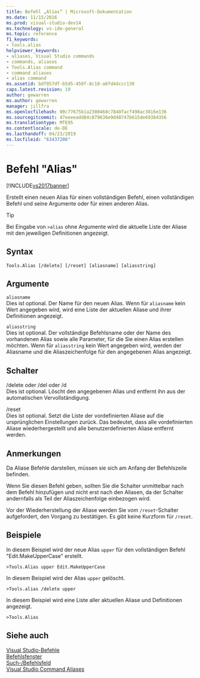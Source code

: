 ```yaml
---
title: Befehl „Alias“ | Microsoft-Dokumentation
ms.date: 11/15/2016
ms.prod: visual-studio-dev14
ms.technology: vs-ide-general
ms.topic: reference
f1_keywords:
- tools.alias
helpviewer_keywords:
- aliases, Visual Studio commands
- commands, aliases
- Tools.Alias command
- command aliases
- alias command
ms.assetid: bdf857df-b5d5-450f-8c10-a6fd4dccc130
caps.latest.revision: 19
author: gewarren
ms.author: gewarren
manager: jillfra
ms.openlocfilehash: 00c77675b1a2300468c7848facf498ac3816e136
ms.sourcegitcommit: 47eeeeadd84c879636e9d48747b615de69384356
ms.translationtype: MTE95
ms.contentlocale: de-DE
ms.lasthandoff: 04/23/2019
ms.locfileid: "63437206"
---
```

# <a name="alias-command"></a>Befehl "Alias"
[!INCLUDE[vs2017banner](../../includes/vs2017banner.md)]

Erstellt einen neuen Alias für einen vollständigen Befehl, einen vollständigen Befehl und seine Argumente oder für einen anderen Alias.  
  
> [!TIP]
> Bei Eingabe von `>alias` ohne Argumente wird die aktuelle Liste der Aliase mit den jeweiligen Definitionen angezeigt.  
  
## <a name="syntax"></a>Syntax  
  
```  
Tools.Alias [/delete] [/reset] [aliasname] [aliasstring]  
```  
  
## <a name="arguments"></a>Argumente  
 `aliasname`  
 Dies ist optional. Der Name für den neuen Alias. Wenn für `aliasname` kein Wert angegeben wird, wird eine Liste der aktuellen Aliase und ihrer Definitionen angezeigt.  
  
 `aliasstring`  
 Dies ist optional. Der vollständige Befehlsname oder der Name des vorhandenen Alias sowie alle Parameter, für die Sie einen Alias erstellen möchten. Wenn für `aliasstring` kein Wert angegeben wird, werden der Aliasname und die Aliaszeichenfolge für den angegebenen Alias angezeigt.  
  
## <a name="switches"></a>Schalter  
 /delete oder /del oder /d  
 Dies ist optional. Löscht den angegebenen Alias und entfernt ihn aus der automatischen Vervollständigung.  
  
 /reset  
 Dies ist optional. Setzt die Liste der vordefinierten Aliase auf die ursprünglichen Einstellungen zurück. Das bedeutet, dass alle vordefinierten Aliase wiederhergestellt und alle benutzerdefinierten Aliase entfernt werden.  
  
## <a name="remarks"></a>Anmerkungen  
 Da Aliase Befehle darstellen, müssen sie sich am Anfang der Befehlszeile befinden.  
  
 Wenn Sie diesen Befehl geben, sollten Sie die Schalter unmittelbar nach dem Befehl hinzufügen und nicht erst nach den Aliasen, da der Schalter andernfalls als Teil der Aliaszeichenfolge einbezogen wird.  
  
 Vor der Wiederherstellung der Aliase werden Sie vom `/reset`-Schalter aufgefordert, den Vorgang zu bestätigen. Es gibt keine Kurzform für `/reset`.  
  
## <a name="examples"></a>Beispiele  
 In diesem Beispiel wird der neue Alias `upper` für den vollständigen Befehl "Edit.MakeUpperCase" erstellt.  
  
```  
>Tools.Alias upper Edit.MakeUpperCase  
```  
  
 In diesem Beispiel wird der Alias `upper` gelöscht.  
  
```  
>Tools.alias /delete upper  
```  
  
 In diesem Beispiel wird eine Liste aller aktuellen Aliase und Definitionen angezeigt.  
  
```  
>Tools.Alias  
```  
  
## <a name="see-also"></a>Siehe auch  
 [Visual Studio-Befehle](../../ide/reference/visual-studio-commands.md)   
 [Befehlsfenster](../../ide/reference/command-window.md)   
 [Such-/Befehlsfeld](../../ide/find-command-box.md)   
 [Visual Studio Command Aliases](../../ide/reference/visual-studio-command-aliases.md)
